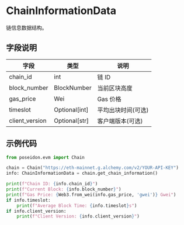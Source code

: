 # ChainInformationData

链信息数据结构。

## 字段说明

| 字段           | 类型          | 说明               |
| -------------- | ------------- | ------------------ |
| chain_id       | int           | 链 ID              |
| block_number   | BlockNumber   | 当前区块高度       |
| gas_price      | Wei           | Gas 价格           |
| timeslot       | Optional[int] | 平均出块时间(可选) |
| client_version | Optional[str] | 客户端版本(可选)   |

## 示例代码

```python
from poseidon.evm import Chain

chain = Chain("https://eth-mainnet.g.alchemy.com/v2/YOUR-API-KEY")
info: ChainInformationData = chain.get_chain_information()

print(f"Chain ID: {info.chain_id}")
print(f"Current Block: {info.block_number}")
print(f"Gas Price: {Web3.from_wei(info.gas_price, 'gwei')} Gwei")
if info.timeslot:
    print(f"Average Block Time: {info.timeslot}s")
if info.client_version:
    print(f"Client Version: {info.client_version}")
```
